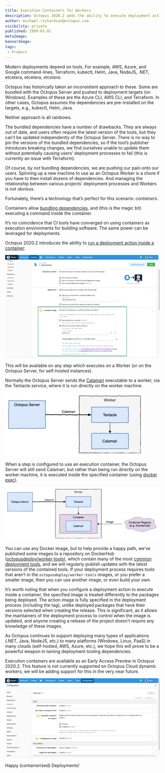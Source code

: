 ```yaml
---
title: Execution Containers for Workers
description: Octopus 2020.2 adds the ability to execute deployment actions inside a container
author: michael.richardson@octopus.com
visibility: private
published: 2999-01-01
metaImage:
bannerImage:
tags:
 - Product
---
```


Modern deployments depend on tools. For example, AWS, Azure, and Google command-lines, Terraform, kubectl, Helm, Java, NodeJS, .NET, etcetera, etcetera, _etcetera_.         

Octopus has historically taken an inconsistent approach to these. Some are bundled with the Octopus Server and pushed to deployment targets (on Windows). Examples of these are the Azure CLI, AWS CLI, and Terraform. In other cases, Octopus assumes the dependencies are pre-installed on the targets, e.g., kubectl, Helm, Java.

Neither approach is all rainbows.

The bundled dependencies have a number of drawbacks.  They are always out of date, and users often require the latest version of the tools, but they can’t be updated independently of the Octopus Server. There is no way to pin the versions of the bundled dependencies, so if the tool’s publisher introduces breaking changes, we find ourselves unable to update them without potentially causing users’ deployment processes to fail (this is currently an issue with Terraform).

Of course, by _not_ bundling dependencies, we are pushing our pain onto our users. Spinning up a new machine to use as an Octopus Worker is a chore if you have to then install dozens of dependencies. And managing the relationship between various projects’ deployment processes and Workers is not obvious.  

Fortunately, there’s a technology that’s perfect for this scenario: _containers_.

Containers allow [bundling dependencies](https://twitter.com/b0rk/status/1237464479811633154), and (this is the magic bit) executing a command inside the container.

It’s no coincidence that CI tools have converged on using containers as execution environments for building software.  The same power can be leveraged for deployments.

Octopus 2020.2 introduces the ability to [run a deployment action inside a container](https://octopus.com/docs/deployment-process/execution-containers-for-workers):

![Action Container Image User Interface](action-container-image-ui.png "width=500")

This will be available on any step which executes on a Worker (or on the Octopus Server, for self-hosted instances).

Normally the Octopus Server sends the [Calamari](https://octopus.com/docs/octopus-rest-api/calamari) executable to a worker, via the Tentacle service, where it is run directly on the worker machine.

![Worker Architecture without action containers](architecture-pre-action-containers.png "width=500")

When a step is configured to use an execution container, the Octopus Server will still send Calamari, but rather than being run directly on the worker machine, it is executed inside the specified container (using [docker exec](https://docs.docker.com/engine/reference/commandline/exec/)).   

![Worker Architecture with action containers](architecture-post-action-containers.png "width=500")

You can use any Docker image, but to help provide a happy path, we’ve published some images to a repository on DockerHub ([octopusdeploy/worker-tools](https://hub.docker.com/r/octopusdeploy/worker-tools)), which contain many of the most [common deployment tools](https://github.com/OctopusDeploy/WorkerTools/blob/master/ubuntu.18.04/Dockerfile), and we will regularly publish updates with the latest versions of the contained tools. If your deployment process requires tools that aren’t in the `octopusdeploy/worker-tools` images, or you prefer a smaller image, then you can use another image, or even build your own.

It’s worth noting that when you configure a deployment action to execute inside a container, the specified image is treated differently to the packages being deployed.  The action image is fully specified in the deployment process (including the tag), unlike deployed packages that have their versions selected when creating the release.  This is significant, as it allows the maintainers of the deployment process to control when the image is updated, and anyone creating a release of the project doesn’t require any knowledge of these images.

As Octopus continues to support deploying many types of applications (.NET, Java, NodeJS, etc.) to many platforms (Windows, Linux, PaaS) in many clouds (self-hosted, AWS, Azure, etc.), we hope this will prove to be a powerful weapon in taming deployment tooling dependencies.

Execution containers are available as an Early Access Preview in Octopus 2020.2.  This feature is not currently supported on Octopus Cloud dynamic workers; we will be adding support for this in the very near future.

![Action Container Feature Flag](feature-flag.png "width=500")

Happy (containerized) Deployments!
